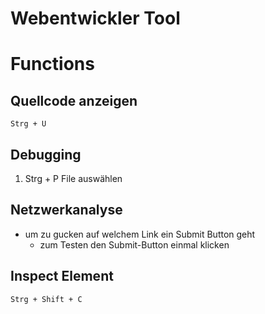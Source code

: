 # Webentwickler Tool

# Functions

## Quellcode anzeigen

    Strg + U

## Debugging

1. Strg + P File auswählen


## Netzwerkanalyse

- um zu gucken auf welchem Link ein Submit Button geht
    - zum Testen den Submit-Button einmal klicken

## Inspect Element

    Strg + Shift + C